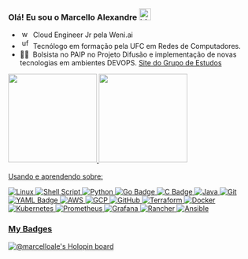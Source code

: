 ### Olá! Eu sou o Marcello Alexandre <img src="https://user-images.githubusercontent.com/1303154/88677602-1635ba80-d120-11ea-84d8-d263ba5fc3c0.gif" width="24px" alt="hi">

- &nbsp;<img height="15" width="15" src="https://avatars.githubusercontent.com/u/8379703?s=200&v=4" alt="weni"> &nbsp;Cloud Engineer Jr pela Weni.ai
- &nbsp;<img height="20" width="15" src="https://www.infoenem.com.br/wp-content/uploads/2012/10/ufc_simbol.png" alt="ufc"> &nbsp;Tecnólogo em formação pela UFC em Redes de Computadores. <br>
- 👨‍💻&nbsp; Bolsista no PAIP no Projeto Difusão e implementação de novas tecnologias em ambientes DEVOPS. [Site do Grupo de Estudos](https://marcelloale.github.io/devopsufc/)


<div>
  <a href="https://github.com/marcelloale">
  <img height="180em" src="https://github-readme-stats.vercel.app/api?username=marcelloale&show_icons=true&theme=dark&include_all_commits=true&count_private=true"/>
 <img height="180em" src="https://github-readme-stats.vercel.app/api/top-langs/?username=marcelloale&layout=compact&size_weight=0&count_weight=1&theme=dark"/>
</div>




<div style="display: inline_block"><br>
  <a href="https://marcelloale.github.io">
  Usando e aprendendo sobre:<br>

![Linux](https://img.shields.io/badge/Linux-FCC624?style=for-the-badge&logo=linux&logoColor=black)
![Shell Script](https://img.shields.io/badge/shell_script-%23121011.svg?style=for-the-badge&logo=gnu-bash&logoColor=white)
![Python](https://img.shields.io/badge/python-3670A0?style=for-the-badge&logo=python&logoColor=ffdd54)
![Go Badge](https://img.shields.io/badge/Go-00ADD8?logo=go&logoColor=fff&style=for-the-badge)
![C Badge](https://img.shields.io/badge/C-A8B9CC?logo=c&logoColor=fff&style=for-the-badge)
![Java](https://img.shields.io/badge/java-%23ED8B00.svg?style=for-the-badge&logo=openjdk&logoColor=white)
![Git](https://img.shields.io/badge/git-%23F05033.svg?style=for-the-badge&logo=git&logoColor=white)
![YAML Badge](https://img.shields.io/badge/YAML-CB171E?logo=yaml&logoColor=fff&style=for-the-badge)
![AWS](https://img.shields.io/badge/AWS-%23FF9900.svg?style=for-the-badge&logo=amazon-aws&logoColor=white)
![GCP](https://img.shields.io/badge/Google_Cloud-4285F4?style=for-the-badge&logo=google-cloud&logoColor=white)
![GitHub](https://img.shields.io/badge/GitHub_Actions-2088FF?style=for-the-badge&logo=github-actions&logoColor=white)
![Terraform](https://img.shields.io/badge/terraform-%235835CC.svg?style=for-the-badge&logo=terraform&logoColor=white)
![Docker](https://img.shields.io/badge/docker-%230db7ed.svg?style=for-the-badge&logo=docker&logoColor=white)
![Kubernetes](https://img.shields.io/badge/kubernetes-%23326ce5.svg?style=for-the-badge&logo=kubernetes&logoColor=white)
![Prometheus](https://img.shields.io/badge/Prometheus-E6522C?style=for-the-badge&logo=Prometheus&logoColor=white)
![Grafana](https://img.shields.io/badge/grafana-%23F46800.svg?style=for-the-badge&logo=grafana&logoColor=white)
![Rancher](https://img.shields.io/badge/rancher-%230075A8.svg?style=for-the-badge&logo=rancher&logoColor=white)
![Ansible](https://img.shields.io/badge/ansible-%231A1918.svg?style=for-the-badge&logo=ansible&logoColor=white)



  
</div>

### My Badges
[![@marcelloale's Holopin board](https://holopin.me/marcelloale)](https://holopin.io/@marcelloale)
  
<!--
**marcelloale/marcelloale** is a ✨ _special_ ✨ repository because its `README.md` (this file) appears on your GitHub profile.

Here are some ideas to get you started:

- 🔭 I’m currently working on ...
- 🌱 I’m currently learning ...
- 👯 I’m looking to collaborate on ...
- 🤔 I’m looking for help with ...
- 💬 Ask me about ...
- 📫 How to reach me: ...
- 😄 Pronouns: ...
- ⚡ Fun fact: ...
-->

